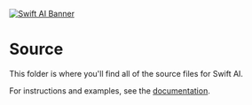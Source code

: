 [![Swift AI Banner](https://github.com/collinhundley/Swift-AI/blob/master/SiteAssets/SwiftAI.png?raw=true)](https://github.com/collinhundley/Swift-AI#care-enough-to-donate)

# Source

This folder is where you'll find all of the source files for Swift AI.

For instructions and examples, see the [documentation](https://github.com/collinhundley/Swift-AI/blob/master/Documentation/README.md).
